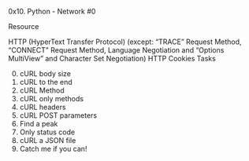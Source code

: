 0x10. Python - Network #0

Resource

HTTP (HyperText Transfer Protocol) (except: “TRACE” Request Method, “CONNECT” Request Method, Language Negotiation and “Options MultiView” and Character Set Negotiation)
HTTP Cookies
Tasks

0. cURL body size
1. cURL to the end
2. cURL Method
3. cURL only methods
4. cURL headers
5. cURL POST parameters
6. Find a peak
7. Only status code
8. cURL a JSON file
9. Catch me if you can!

